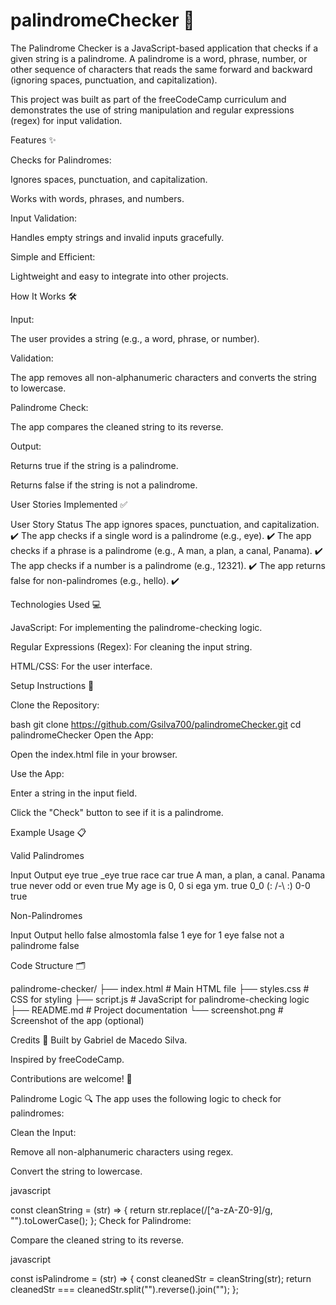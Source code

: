 # palindromeChecker 🔄



The Palindrome Checker is a JavaScript-based application that checks if a given string is a palindrome. A palindrome is a word, phrase, number, or other sequence of characters that reads the same forward and backward (ignoring spaces, punctuation, and capitalization).

This project was built as part of the freeCodeCamp curriculum and demonstrates the use of string manipulation and regular expressions (regex) for input validation.

Features ✨


Checks for Palindromes:

Ignores spaces, punctuation, and capitalization.

Works with words, phrases, and numbers.

Input Validation:

Handles empty strings and invalid inputs gracefully.

Simple and Efficient:

Lightweight and easy to integrate into other projects.

How It Works 🛠️


Input:

The user provides a string (e.g., a word, phrase, or number).

Validation:

The app removes all non-alphanumeric characters and converts the string to lowercase.

Palindrome Check:

The app compares the cleaned string to its reverse.

Output:

Returns true if the string is a palindrome.

Returns false if the string is not a palindrome.

User Stories Implemented ✅


User Story	Status
The app ignores spaces, punctuation, and capitalization.	✔️
The app checks if a single word is a palindrome (e.g., eye).	✔️
The app checks if a phrase is a palindrome (e.g., A man, a plan, a canal, Panama).	✔️
The app checks if a number is a palindrome (e.g., 12321).	✔️
The app returns false for non-palindromes (e.g., hello).	✔️


Technologies Used 💻


JavaScript: For implementing the palindrome-checking logic.

Regular Expressions (Regex): For cleaning the input string.

HTML/CSS: For the user interface.

Setup Instructions 🚀


Clone the Repository:

bash
git clone https://github.com/Gsilva700/palindromeChecker.git
cd palindromeChecker
Open the App:

Open the index.html file in your browser.

Use the App:

Enter a string in the input field.

Click the "Check" button to see if it is a palindrome.

Example Usage 📋


Valid Palindromes


Input	Output
eye	true
_eye	true
race car	true
A man, a plan, a canal. Panama	true
never odd or even	true
My age is 0, 0 si ega ym.	true
0_0 (: /-\ :) 0-0	true


Non-Palindromes


Input	Output
hello	false
almostomla	false
1 eye for 1 eye	false
not a palindrome	false


Code Structure 🗂️

palindrome-checker/
├── index.html          # Main HTML file
├── styles.css          # CSS for styling
├── script.js           # JavaScript for palindrome-checking logic
├── README.md           # Project documentation
└── screenshot.png      # Screenshot of the app (optional)


Credits 🙌
Built by Gabriel de Macedo Silva.

Inspired by freeCodeCamp.

Contributions are welcome! 🤝


Palindrome Logic 🔍
The app uses the following logic to check for palindromes:

Clean the Input:

Remove all non-alphanumeric characters using regex.

Convert the string to lowercase.

javascript

const cleanString = (str) => {
  return str.replace(/[^a-zA-Z0-9]/g, "").toLowerCase();
};
Check for Palindrome:

Compare the cleaned string to its reverse.

javascript

const isPalindrome = (str) => {
  const cleanedStr = cleanString(str);
  return cleanedStr === cleanedStr.split("").reverse().join("");
};
